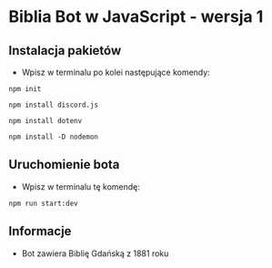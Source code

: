 # Biblia Bot w JavaScript - wersja 1

## **Instalacja pakietów**

* Wpisz w terminalu po kolei następujące komendy:

```npm init```

```npm install discord.js```

```npm install dotenv```

```npm install -D nodemon```

## **Uruchomienie bota** 

* Wpisz w terminalu tę komendę:
   
```npm run start:dev```

## Informacje

* Bot zawiera Biblię Gdańską z 1881 roku
